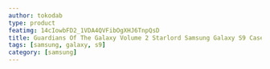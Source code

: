 ```yaml
---
author: tokodab
type: product
featimg: 14cIowbFD2_1VDA4QVFibOgXHJ6TnpQsD
title: Guardians Of The Galaxy Volume 2 Starlord Samsung Galaxy S9 Case
tags: [samsung, galaxy, s9]
category: [samsung]
---
```

